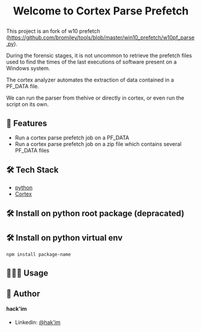 
# <p align="center">Welcome to Cortex Parse Prefetch</p>
  
This project is an fork of w10 prefetch (https://github.com/bromiley/tools/blob/master/win10_prefetch/w10pf_parse.py).

During the forensic stages, it is not uncommon to retrieve the prefetch files used to find the times of the last executions of software present on a Windows system.


The cortex analyzer automates the extraction of data contained in a PF_DATA file.

We can run the parser from thehive or directly in cortex, or even run the script on its own.
    
## 🧐 Features    

- Run a cortex parse prefetch job on a PF_DATA 
- Run a cortex parse prefetch job on a  zip file which contains several PF_DATA  files

        
## 🛠️ Tech Stack
- [python](https://python.org/)
- [Cortex](https://docs.thehive-project.org/cortex/)


## 🛠️ Install  on python root package (depracated)

## 🛠️ Install  on python virtual env
    
```bash
npm install package-name
```

              
## 🧑🏻‍💻 Usage


        
## 🙇 Author
#### hack'im
- Linkedin: [@hak'im](https://www.linkedin.com/in/hakim-djelili/)

        
